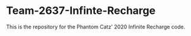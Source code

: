 # Team-2637-Infinte-Recharge
This is the repository for the Phantom Catz' 2020 Infinite Recharge code.